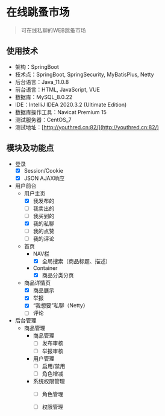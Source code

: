 # 在线跳蚤市场

> 可在线私聊的WEB跳蚤市场

## 使用技术
- 架构：SpringBoot
- 技术点：SpringBoot, SpringSecurity, MyBatisPlus, Netty
- 后台语言：Java_11.0.8
- 前台语言：HTML, JavaScript, VUE
- 数据库：MySQL_8.0.22
- IDE：IntelliJ IDEA 2020.3.2 (Ultimate Edition)
- 数据库操作工具：Navicat Premium 15
- 测试服务器：CentOS_7
- 测试地址：[http://youthred.cn:82/](http://youthred.cn:82/)

## 模块及功能点
- 登录
    - [x] Session/Cookie
    - [x] JSON AJAX响应
- 用户前台
    - 用户主页
        - [x] 我发布的
        - [ ] 我卖出的
        - [ ] 我买到的
        - [x] 我的私聊
        - [ ] 我的点赞
        - [ ] 我的评论
    - 首页
        - NAV栏
            - [x] 全局搜索（商品标题、描述）
        - Container
            - [x] 商品分类分页
    - 商品详情页
        - [x] 商品展示
        - [x] 举报
        - [x] “我想要”私聊（Netty）
        - [ ] 评论
- 后台管理
    - 商品管理
        - 商品管理
            - [ ] 发布审核
            - [ ] 举报审核
        - 用户管理
            - [ ] 启用/禁用
            - [ ] 角色增减
        - 系统权限管理
            - [ ] 角色管理
            - [ ] 权限管理
            
